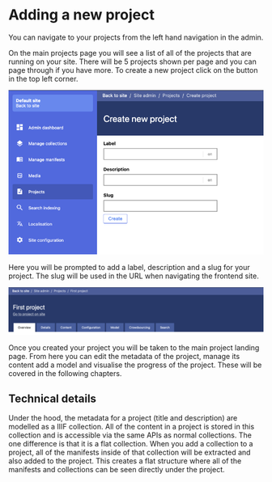 # Adding a new project

You can navigate to your projects from the left hand navigation in the admin.

On the main projects page you will see a list of all of the projects that are running on your site. There will be 5 projects shown per page and you can page through if you have more. To create a new project click on the button in the top left corner.

![](../../.gitbook/assets/screenshot-2021-05-06-at-17.20.59.png)

Here you will be prompted to add a label, description and a slug for your project. The slug will be used in the URL when navigating the frontend site.

![](../../.gitbook/assets/screenshot-2021-05-06-at-17.22.08.png)

Once you created your project you will be taken to the main project landing page. From here you can edit the metadata of the project, manage its content add a model and visualise the progress of the project. These will be covered in the following chapters.

## Technical details

Under the hood, the metadata for a project \(title and description\) are modelled as a IIIF collection. All of the content in a project is stored in this collection and is accessible via the same APIs as normal collections. The one difference is that it is a flat collection. When you add a collection to a project, all of the manifests inside of that collection will be extracted and also added to the project. This creates a flat structure where all of the manifests and collections can be seen directly under the project.

